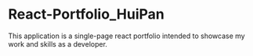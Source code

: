 # React-Portfolio_HuiPan
This application is a single-page react portfolio intended to showcase my work and skills as a developer.
